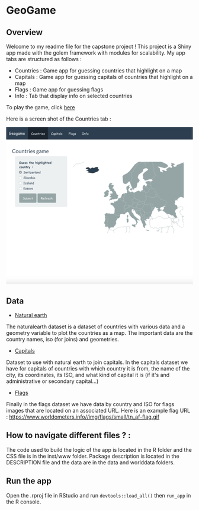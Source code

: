 # GeoGame

## Overview

Welcome to my readme file for the capstone project ! This project is a Shiny app made with the golem framework with modules for scalability. My app tabs are structured as follows : 

- Countries : Game app for guessing countries that highlight on a map
- Capitals : Game app for guessing capitals of countries that highlight on a map
- Flags : Game app for guessing flags
- Info : Tab that display info on selected countries

To play the game, click [here](https://jasonola.shinyapps.io/geogame-full)

Here is a screen shot of the Countries tab : 

![Screenshot](screenshot.png)



## Data

- [Natural earth](https://www.naturalearthdata.com/downloads/)

The naturalearth dataset is a dataset of countries with various data and a geometry variable to plot the countries as a map. The important data are the country names, iso (for joins) and geometries.

- [Capitals](https://simplemaps.com/data/world-cities) 

Dataset to use with natural earth to join capitals. In the capitals dataset we have for capitals of countries with which country it is from, the name of the city, its coordinates, its ISO, and what kind of capital it is (if it's and administrative or secondary capital...)

- [Flags](https://www.kaggle.com/zhongtr0n/country-flag-urls/version/1)

Finally in the flags dataset we have data by country and ISO for flags images that are located on an associated URL. Here is an example flag URL : https://www.worldometers.info//img/flags/small/tn_af-flag.gif 

## How to navigate different files ? :

The code used to build the logic of the app is located in the R folder and the CSS file is in the inst/www folder. Package description is located in the DESCRIPTION file and the data are in the data and worlddata folders.

## Run the app

Open the .rproj file in RStudio and run `devtools::load_all()` then `run_app` in the R console. 
